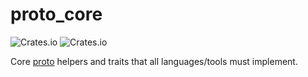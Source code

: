 # proto_core

![Crates.io](https://img.shields.io/crates/v/proto_core) ![Crates.io](https://img.shields.io/crates/d/proto_core)

Core [proto](https://moonrepo.dev/proto) helpers and traits that all languages/tools must implement.
